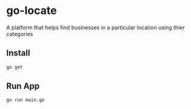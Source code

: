 # go-locate
A platform that helps find businesses in a particular location using thier categories

## Install
```bash
go get
```
## Run App
```bash
go run main.go
```



